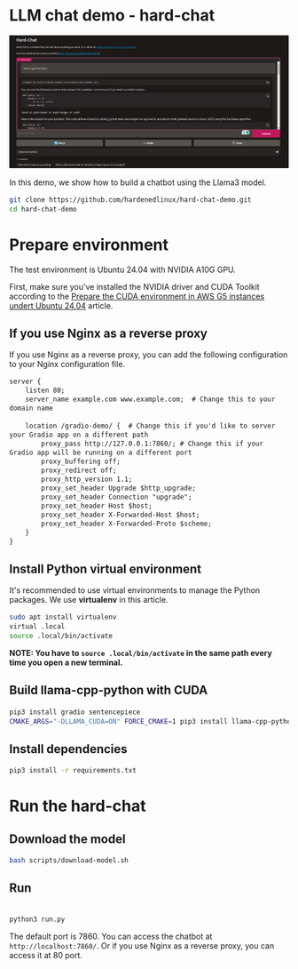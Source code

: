 # LLM chat demo - hard-chat

<center>
<img src="../img/hard-chat-demo.png" alt="hard chat demo"/>
</center>


In this demo, we show how to build a chatbot using the Llama3 model.

```bash
git clone https://github.com/hardenedlinux/hard-chat-demo.git
cd hard-chat-demo
```
# Prepare environment

The test environment is Ubuntu 24.04 with NVIDIA A10G GPU.

First, make sure you've installed the NVIDIA driver and CUDA Toolkit according to the [Prepare the CUDA environment in AWS G5 instances undert Ubuntu 24.04](base/aws-g5-cuda-dev-environment.md) article.

## If you use Nginx as a reverse proxy

If you use Nginx as a reverse proxy, you can add the following configuration to your Nginx configuration file.

```nginx
server {
    listen 80;
    server_name example.com www.example.com;  # Change this to your domain name

    location /gradio-demo/ {  # Change this if you'd like to server your Gradio app on a different path
        proxy_pass http://127.0.0.1:7860/; # Change this if your Gradio app will be running on a different port
        proxy_buffering off;
        proxy_redirect off;
        proxy_http_version 1.1;
        proxy_set_header Upgrade $http_upgrade;
        proxy_set_header Connection "upgrade";
        proxy_set_header Host $host;
        proxy_set_header X-Forwarded-Host $host;
        proxy_set_header X-Forwarded-Proto $scheme;
    }
}
```

## Install Python virtual environment

It's recommended to use virtual environments to manage the Python packages. We use **virtualenv** in this article.

```bash
sudo apt install virtualenv
virtual .local
source .local/bin/activate
```

**NOTE: You have to `source .local/bin/activate` in the same path every time you open a new terminal.**

## Build llama-cpp-python with CUDA

```bash
pip3 install gradio sentencepiece
CMAKE_ARGS="-DLLAMA_CUDA=ON" FORCE_CMAKE=1 pip3 install llama-cpp-python
```

## Install dependencies

```bash
pip3 install -r requirements.txt
```

# Run the hard-chat

## Download the model

```bash
bash scripts/download-model.sh
```

## Run

```bash

python3 run.py
```

The default port is 7860. You can access the chatbot at `http://localhost:7860/`. Or if you use Nginx as a reverse proxy, you can access it at 80 port.
